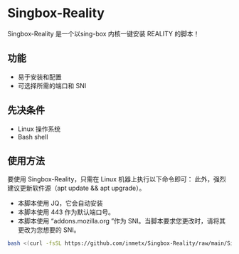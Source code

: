 # Singbox-Reality

Singbox-Reality 是一个以sing-box 内核一键安装 REALITY 的脚本！

## 功能

- 易于安装和配置
- 可选择所需的端口和 SNI

## 先决条件

- Linux 操作系统
- Bash shell


## 使用方法

要使用 Singbox-Reality，只需在 Linux 机器上执行以下命令即可：
此外，强烈建议更新软件源（apt update && apt upgrade）。
- 本脚本使用 JQ，它会自动安装
- 本脚本使用 443 作为默认端口号。
- 本脚本使用 “addons.mozilla.org ”作为 SNI。当脚本要求您更改时，请将其更改为您想要的 SNI。


```bash
bash <(curl -fsSL https://github.com/inmetx/Singbox-Reality/raw/main/Singbox-Reality.sh)
```

